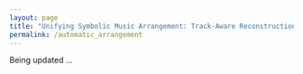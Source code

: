 ```yaml
---
layout: page
title: "Unifying Symbolic Music Arrangement: Track-Aware Reconstruction and Structured Tokenization"
permalink: /automatic_arrangement
---
```


Being updated ...